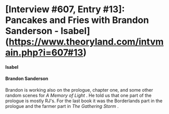 # [Interview #607, Entry #13]: Pancakes and Fries with Brandon Sanderson - Isabel](https://www.theoryland.com/intvmain.php?i=607#13)

#### Isabel

#### Brandon Sanderson

Brandon is working also on the prologue, chapter one, and some other random scenes for
*A Memory of Light*
. He told us that one part of the prologue is mostly RJ's. For the last book it was the Borderlands part in the prologue and the farmer part in
*The Gathering Storm*
.

